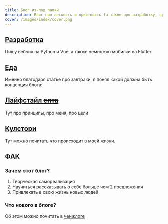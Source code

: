 ```yaml
---
title: Блог из-под палки 
description: Блог про легкость и приятность (а также про разработку, про еду, про меня, и, возможно, про тебя)
cover: /images/index/cover.png
---
```


<index-definition></index-definition>



<div class="mendel-card">

## [Разработка <img-emote emote="support"></img-emote>](/dev)

Пишу вебчик на Python и Vue, а также немножко мобилки на Flutter

<div class="core-col">
  <article-heading :page="pages['dev/postman']" :preview="true"></article-heading>
  <article-heading :page="pages['dev/python/gsheets']" :preview="true"></article-heading>
  <article-heading :page="pages['dev/vue/firebase']" :preview="true"></article-heading>
  <article-heading :page="pages['dev/flutter/ads']" :preview="true"></article-heading>
</div>

</div>

<div class="mendel-card">

## [Еда <img-emote emote="salt"></img-emote>](/food)

Именно благодаря статье про завтраки, я понял какой должна быть концепция блога:

<article-heading :page="pages['food/home/breakfast']" :preview="true"></article-heading>


</div>

<div class="mendel-card">

## [Лайфстайл ~~епта~~ <img-emote emote="kappa"></img-emote>](/n/toc)

Тут про принципы, про меня, про цели

<div class="core-col">
  <article-heading :page="pages['n/principles']" :preview="true"></article-heading>
  <article-heading :page="pages['n']" :preview="true"></article-heading>
  <article-heading :page="pages['n/goals2021']" :preview="true"></article-heading>
</div>

</div>

<div class="mendel-card">

## [Кулстори <img-emote emote="coolstorybob"></img-emote>](/cool-story)

Тут можно почитать что происходит в моей жизни.

<div class="core-col">
  <article-heading :page="pages['cool-story/gigs-08-21']" :preview="true"></article-heading>
  <article-heading :page="pages['cool-story/bad-day']" :preview="true"></article-heading>
  <article-heading :page="pages['cool-story/pure']" :preview="true"></article-heading>
</div>

</div>

<div class="mendel-card">

## ФАК

### Зачем этот блог?

1. Творческая самореализация
2. Научиться рассказывать о себе больше чем 2 предложения
3. Привлекать в свою жизнь новых людей

### Что нового в блоге?

Об этом можно почитать в [ченжлоге](/changelog)

</div>


 
